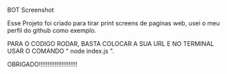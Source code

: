 BOT Screenshot

Esse Projeto foi criado para tirar print screens de paginas web, usei o meu perfil do github como exemplo.


PARA O CODIGO RODAR, BASTA COLOCAR A SUA URL E NO TERMINAL USAR O COMANDO " node index.js ".


 OBRIGADO!!!!!!!!!!!!!!!!!!!!!!
